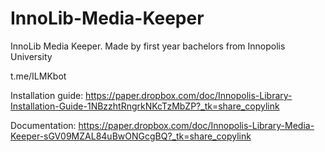 # InnoLib-Media-Keeper
InnoLib Media Keeper. Made by first year bachelors from Innopolis University

t.me/ILMKbot

Installation guide: https://paper.dropbox.com/doc/Innopolis-Library-Installation-Guide-1NBzzhtRngrkNKcTzMbZP?_tk=share_copylink


Documentation: https://paper.dropbox.com/doc/Innopolis-Library-Media-Keeper-sGV09MZAL84uBwONGcgBQ?_tk=share_copylink
